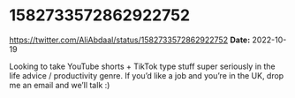 # 1582733572862922752
https://twitter.com/AliAbdaal/status/1582733572862922752
**Date:** 2022-10-19

Looking to take YouTube shorts + TikTok type stuff super seriously in the life advice / productivity genre. If you’d like a job and you’re in the UK, drop me an email and we’ll talk :)
